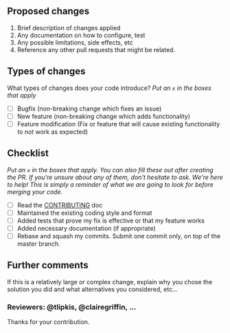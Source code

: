 ## Proposed changes

1. Brief description of changes applied
2. Any documentation on how to configure, test
3. Any possible limitations, side effects, etc
4. Reference any other pull requests that might be related.

## Types of changes

What types of changes does your code introduce?
_Put an `x` in the boxes that apply_

- [ ] Bugfix (non-breaking change which fixes an issue)
- [ ] New feature (non-breaking change which adds functionality)
- [ ] Feature modification (Fix or feature that will cause existing functionality to not work as expected)

## Checklist

_Put an `x` in the boxes that apply. You can also fill these out after creating the PR. If you're unsure about any of them, don't hesitate to ask. We're here to help! This is simply a reminder of what we are going to look for before merging your code._

- [ ] Read the [CONTRIBUTING](/CONTRIBUTING.md) doc
- [ ] Maintained the existing coding style and format
- [ ] Added tests that prove my fix is effective or that my feature works
- [ ] Added necessary documentation (if appropriate)
- [ ] Rebase and squash my commits. Submit one commit only, on top of the master branch.

## Further comments

If this is a relatively large or complex change, explain why you chose the solution you did and what alternatives you considered, etc...


### Reviewers: @tlipkis, @clairegriffin, ...

Thanks for your contribution. 

